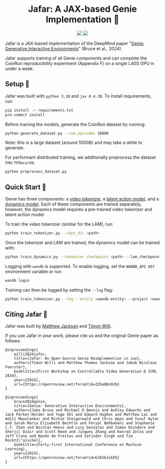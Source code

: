 <h1 align="center">Jafar: A JAX-based Genie Implementation 🧞</h1>

<p align="center">
    <a href= "https://github.com/FLAIROx/jafar/blob/main/LICENSE">
        <img src="https://img.shields.io/badge/license-Apache2.0-blue.svg" /></a>
    <a href= "https://github.com/psf/black">
        <img src="https://img.shields.io/badge/code%20style-black-000000.svg" /></a>
</p>

Jafar is a JAX-based implementation of the DeepMind paper "[Genie: Generative Interactive Environments](https://arxiv.org/abs/2402.15391)" (Bruce et al., 2024).

Jafar supports training of all Genie components and can complete the CoinRun reproducibility experiment (Appendix F) on a single L40S GPU in under a week.

<h2 name="start" id="start">Setup 🧗 </h2>

Jafar was built with `python 3.10` and `jax 0.4.30`. To install requirements, run:

```bash
pip install -r requirements.txt
pre-commit install
```

Before training the models, generate the CoinRun dataset by running:

```bash
python generate_dataset.py --num_episodes 10000
```

Note: this is a large dataset (around 100GB) and may take a while to generate.

For performant distributed training, we additionally preprocess the dataset into `TFRecord`s:

```bash
python preprocess_dataset.py
```

<h2 name="train" id="train">Quick Start 🚀 </h2>

Genie has three components: a [video tokenizer](models/tokenizer.py), a [latent action model](models/lam.py), and a [dynamics model](models/dynamics.py). Each of these components are trained separately, however, the dynamics model requires a pre-trained video tokenizer and latent action model.

To train the video tokenizer (similar for the LAM), run:

```bash
python train_tokenizer.py --ckpt_dir <path>
```

Once the tokenizer and LAM are trained, the dynamics model can be trained with:

```bash
python train_dynamics.py --tokenizer_checkpoint <path> --lam_checkpoint <path>
```

Logging with `wandb` is supported. To enable logging, set the `WANDB_API_KEY` environment variable or run:

```bash
wandb login
```

Training can then be logged by setting the `--log` flag:

```bash
python train_tokenizer.py --log --entity <wandb-entity> --project <wandb-project>
```

<h2 name="cite" id="cite">Citing Jafar 📜 </h2>

Jafar was built by [Matthew Jackson](https://matthewtjackson.com) and [Timon Willi](https://www.timonwilli.com).

If you use Jafar in your work, please cite us and the original Genie paper as follows:

```
@inproceedings{
    willi2024jafar,
    title={Jafar: An Open-Source Genie Reimplemention in Jax},
    author={Timon Willi and Matthew Thomas Jackson and Jakob Nicolaus Foerster},
    booktitle={First Workshop on Controllable Video Generation @ ICML 2024},
    year={2024},
    url={https://openreview.net/forum?id=ZZGaQHs9Jb}
}
```
```
@inproceedings{
    bruce2024genie,
    title={Genie: Generative Interactive Environments},
    author={Jake Bruce and Michael D Dennis and Ashley Edwards and Jack Parker-Holder and Yuge Shi and Edward Hughes and Matthew Lai and Aditi Mavalankar and Richie Steigerwald and Chris Apps and Yusuf Aytar and Sarah Maria Elisabeth Bechtle and Feryal Behbahani and Stephanie C.Y. Chan and Nicolas Heess and Lucy Gonzalez and Simon Osindero and Sherjil Ozair and Scott Reed and Jingwei Zhang and Konrad Zolna and Jeff Clune and Nando de Freitas and Satinder Singh and Tim Rockt{\"a}schel},
    booktitle={Forty-first International Conference on Machine Learning},
    year={2024},
    url={https://openreview.net/forum?id=bJbSbJskOS}
}
```
